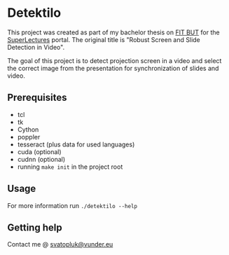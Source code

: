 # Detektilo

This project was created as part of my bachelor thesis on [FIT BUT](https://www.fit.vutbr.cz/) for the [SuperLectures](https://superlectures.com/) portal.
The original title is "Robust Screen and Slide Detection in Video".

The goal of this project is to detect projection screen in a video and select the correct image from the presentation for synchronization of slides and video.


## Prerequisites
* tcl
* tk
* Cython
* poppler
* tesseract (plus data for used languages)
* cuda (optional)
* cudnn (optional)
* running `make init` in the project root

## Usage
For more information run `./detektilo --help`

## Getting help
Contact me @ [svatopluk@vunder.eu](mailto:svatopluk@vunder.eu)
